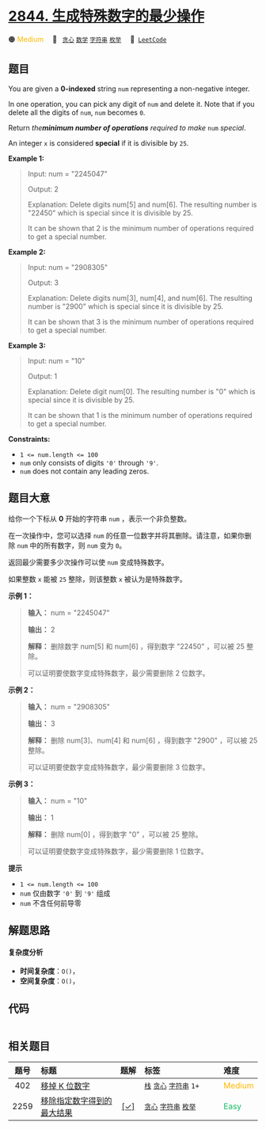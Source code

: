 # [2844. 生成特殊数字的最少操作](https://leetcode.com/problems/minimum-operations-to-make-a-special-number)

🟠 <font color=#ffb800>Medium</font>&emsp; 🔖&ensp; [`贪心`](/leetcode/outline/tag/greedy.md) [`数学`](/leetcode/outline/tag/math.md) [`字符串`](/leetcode/outline/tag/string.md) [`枚举`](/leetcode/outline/tag/enumeration.md)&emsp; 🔗&ensp;[`LeetCode`](https://leetcode.com/problems/minimum-operations-to-make-a-special-number)

## 题目

You are given a **0-indexed** string `num` representing a non-negative
integer.

In one operation, you can pick any digit of `num` and delete it. Note that if
you delete all the digits of `num`, `num` becomes `0`.

Return _the**minimum number of operations** required to make_ `num` _special_.

An integer `x` is considered **special** if it is divisible by `25`.



**Example 1:**

> Input: num = "2245047"
> 
> Output: 2
> 
> Explanation: Delete digits num[5] and num[6]. The resulting number is "22450" which is special since it is divisible by 25.
> 
> It can be shown that 2 is the minimum number of operations required to get a special number.

**Example 2:**

> Input: num = "2908305"
> 
> Output: 3
> 
> Explanation: Delete digits num[3], num[4], and num[6]. The resulting number is "2900" which is special since it is divisible by 25.
> 
> It can be shown that 3 is the minimum number of operations required to get a special number.

**Example 3:**

> Input: num = "10"
> 
> Output: 1
> 
> Explanation: Delete digit num[0]. The resulting number is "0" which is special since it is divisible by 25.
> 
> It can be shown that 1 is the minimum number of operations required to get a special number.
> 
> 

**Constraints:**

  * `1 <= num.length <= 100`
  * `num` only consists of digits `'0'` through `'9'`.
  * `num` does not contain any leading zeros.


## 题目大意

给你一个下标从 **0** 开始的字符串 `num` ，表示一个非负整数。

在一次操作中，您可以选择 `num` 的任意一位数字并将其删除。请注意，如果你删除 `num` 中的所有数字，则 `num` 变为 `0`。

返回最少需要多少次操作可以使 `num` 变成特殊数字。

如果整数 `x` 能被 `25` 整除，则该整数 `x` 被认为是特殊数字。





**示例 1：**

> 
> 
> 
> 
> 
> **输入：** num = "2245047"
> 
> **输出：** 2
> 
> **解释：** 删除数字 num[5] 和 num[6] ，得到数字 "22450" ，可以被 25 整除。
> 
> 可以证明要使数字变成特殊数字，最少需要删除 2 位数字。

**示例 2：**

> 
> 
> 
> 
> 
> **输入：** num = "2908305"
> 
> **输出：** 3
> 
> **解释：** 删除 num[3]、num[4] 和 num[6] ，得到数字 "2900" ，可以被 25 整除。
> 
> 可以证明要使数字变成特殊数字，最少需要删除 3 位数字。

**示例 3：**

> 
> 
> 
> 
> 
> **输入：** num = "10"
> 
> **输出：** 1
> 
> **解释：** 删除 num[0] ，得到数字 "0" ，可以被 25 整除。
> 
> 可以证明要使数字变成特殊数字，最少需要删除 1 位数字。
> 
> 



**提示**

  * `1 <= num.length <= 100`
  * `num` 仅由数字 `'0'` 到 `'9'` 组成
  * `num` 不含任何前导零


## 解题思路

#### 复杂度分析

- **时间复杂度**：`O()`，
- **空间复杂度**：`O()`，

## 代码

```javascript

```

## 相关题目

<!-- prettier-ignore -->
| 题号 | 标题 | 题解 | 标签 | 难度 |
| :------: | :------ | :------: | :------ | :------ |
| 402 | [移掉 K 位数字](https://leetcode.com/problems/remove-k-digits) |  |  [`栈`](/leetcode/outline/tag/stack.md) [`贪心`](/leetcode/outline/tag/greedy.md) [`字符串`](/leetcode/outline/tag/string.md) `1+` | <font color=#ffb800>Medium</font> |
| 2259 | [移除指定数字得到的最大结果](https://leetcode.com/problems/remove-digit-from-number-to-maximize-result) | [[✓]](/leetcode/problem/2259.md) |  [`贪心`](/leetcode/outline/tag/greedy.md) [`字符串`](/leetcode/outline/tag/string.md) [`枚举`](/leetcode/outline/tag/enumeration.md) | <font color=#15bd66>Easy</font> |

<style>
.blue {
    background-color: #096dd9;
    padding: 0.25rem 0.5rem;
    margin: 0;
    font-size: 0.85em;
    border-radius: 3px;
    color: white;
    font-weight: 500;
}
table th:first-of-type { width: 10%; }
table th:nth-of-type(2) { width: 35%; }
table th:nth-of-type(3) { width: 10%; }
table th:nth-of-type(4) { width: 35%; }
table th:nth-of-type(5) { width: 10%; }
</style>
